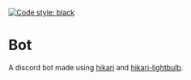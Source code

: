 [![Code style: black](https://img.shields.io/badge/code%20style-black-000000.svg)](https://github.com/psf/black)

# Bot
A discord bot made using [hikari](https://github.com/hikari-py/hikari) and [hikari-lightbulb](https://github.com/tandemdude/hikari-lightbulb).
